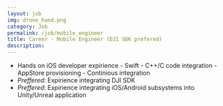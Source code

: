 ```yaml
---
layout: job
img: drone_hand.png
category: Job
permalink: /job/mobile_engineer
title: Career - Mobile Engineer (DJI SDK prefered)
description: 
---
```


   - Hands on iOS developer expirience
    - Swift
    - C++/C code integration
    - AppStore provisioning
    - Continious integration
   - *Preffered*: Expirience integrating DJI SDK
   - *Preffered*: Expirience integrating iOS/Android subsystems into Unity/Unreal application
   

   